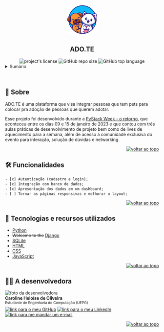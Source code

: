 <div id="topo"></div>
<h1 align='center'>
    <img src='./templates/static/usuarios/img/logo_adote.png' width='20%' alt='logo'>
</h1>
<h2 align='center' >ADO.TE</h2>

<div align="center">
<!--BADGE LICENÇA -->
    <img alt="project's license" src="https://img.shields.io/github/license/Carol42/adote?style=plastic">
<!-- BADGE REPO SIZE -->
    <img alt="GitHub repo size" src="https://img.shields.io/github/repo-size/Carol42/adote?color=181717&logo=github&style=plastic&logoColor=181717">
<!-- BADGE TOP LANGUAGE -->
    <img alt="GitHub top language" src="https://img.shields.io/github/languages/top/Carol42/adote?color=391D34&style=plastic">
</div>

<!-- SUMÁRIO / TABELA DE CONTEÚDOS -->
<details>
    <summary>Sumário</summary>
    <ol>
        <li><a href="#pushpin-sobre">Sobre</a></li>
        <li><a href="#hammer_and_wrench-funcionalidades">Funcionalidades</a></li>
        <li><a href="#wrench-tecnologias-e-recursos-utilizados">Tecnologias e recursos utilizados</a></li>
        <li><a href="#woman_technologist-a-desenvolvedora">A desenvolvedora</a></li>
    </ol>
</details>

<!-- SCREENSHOTS / GIFS DO PROJETO -->
<div align="center">
    <img src='IMG PATH' width='80%' alt='' />
</div>
<div align="center">
    <img src='IMG PATH' width='80%' alt='' />
</div>

<!-- DESCRIÇÃO LONGA -->
## :pushpin: Sobre
ADO.TE é uma plataforma que visa integrar pessoas que tem pets para colocar pra adoção de pessoas que querem adotar.

Esse projeto foi desenvolvido durante a <a href="https://pythonando.com.br/psw/inscricao/pl">PyStack Week - o retorno</a>, que aconteceu entre os dias 09 e 15 de janeiro de 2023 e que contou com três aulas práticas de desenvolvimento de projeto bem como de lives de aquecimento para a semana, além de acesso à comunidade exclusiva do evento para interação, solução de dúvidas e networking.

<!-- BOTÃO PARA VOLTAR AO TOPO DA PÁGINA -->
<p align="right"><a href="#topo"><img src="https://img.shields.io/static/v1?label&message=voltar ao topo&color=391D34&style=flat&logo" alt="voltar ao topo" /></a></p>

## :hammer_and_wrench: Funcionalidades
    - [x] Autenticação (cadastro e login);
    - [x] Integração com banco de dados;
    - [x] Apresentação dos dados em um dashboard;
    - [ ] Tornar as páginas responsivas e melhorar o layout;

<!-- BOTÃO PARA VOLTAR AO TOPO DA PÁGINA -->
<p align="right"><a href="#topo"><img src="https://img.shields.io/static/v1?label&message=voltar ao topo&color=391D34&style=flat&logo" alt="voltar ao topo" /></a></p>

## :wrench: Tecnologias e recursos utilizados
- [Python](https://www.python.org)
- ~~Welcome to the~~ [Django](https://www.djangoproject.com)
- [SQLite](https://www.sqlite.org/index.html)
- [HTML](https://developer.mozilla.org/en-US/docs/Web/html)
- [CSS](https://developer.mozilla.org/en-US/docs/Web/css)
- [JavaScript](https://developer.mozilla.org/en-US/docs/Web/JavaScript)

<!-- BOTÃO PARA VOLTAR AO TOPO DA PÁGINA -->
<p align="right"><a href="#topo"><img src="https://img.shields.io/static/v1?label&message=voltar ao topo&color=391D34&style=flat&logo" alt="voltar ao topo" /></a></p>

<!-- INFORMAÇÕES SOBRE A DESENVOLVEDORA -->
## :woman_technologist: A desenvolvedora

<img src="https://avatars.githubusercontent.com/u/63017741?v=4" width="100px;" alt="foto da desenvolvedora"/>
</br>
<strong>Caroline Heloíse de Oliveira</strong>
</br>
<sup>Estudante de Engenharia de Computação (UEPG)</sup>
</br>
<a href="https://github.com/Carol42"><img src="https://img.shields.io/static/v1?label&message=Carol42&color=181717&style=plastic&logo=github" alt="link para o meu GitHub" /></a>
<a href="https://linkedin.com/in/carol42"><img src="https://img.shields.io/static/v1?label&message=/in/carol42&color=0A66C2&style=plastic&logo=linkedin" alt="link para o meu LinkedIn" /></a>
<a href="mailto:carol42.helo@gmail.com"><img src="https://img.shields.io/static/v1?label&message=carol42.helo@gmail.com&color=whitesmoke&style=plastic&logo=gmail" alt="link para me mandar um e-mail" /></a>

<!-- BOTÃO PARA VOLTAR AO TOPO DA PÁGINA -->
<p align="right"><a href="#topo"><img src="https://img.shields.io/static/v1?label&message=voltar ao topo&color=391D34&style=flat&logo" alt="voltar ao topo" /></a></p>